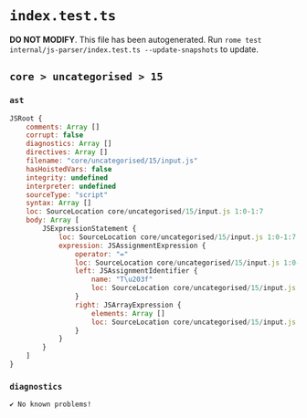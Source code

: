 # `index.test.ts`

**DO NOT MODIFY**. This file has been autogenerated. Run `rome test internal/js-parser/index.test.ts --update-snapshots` to update.

## `core > uncategorised > 15`

### `ast`

```javascript
JSRoot {
	comments: Array []
	corrupt: false
	diagnostics: Array []
	directives: Array []
	filename: "core/uncategorised/15/input.js"
	hasHoistedVars: false
	integrity: undefined
	interpreter: undefined
	sourceType: "script"
	syntax: Array []
	loc: SourceLocation core/uncategorised/15/input.js 1:0-1:7
	body: Array [
		JSExpressionStatement {
			loc: SourceLocation core/uncategorised/15/input.js 1:0-1:7
			expression: JSAssignmentExpression {
				operator: "="
				loc: SourceLocation core/uncategorised/15/input.js 1:0-1:7
				left: JSAssignmentIdentifier {
					name: "T\u203f"
					loc: SourceLocation core/uncategorised/15/input.js 1:0-1:2 (T\u203f)
				}
				right: JSArrayExpression {
					elements: Array []
					loc: SourceLocation core/uncategorised/15/input.js 1:5-1:7
				}
			}
		}
	]
}
```

### `diagnostics`

```
✔ No known problems!

```
